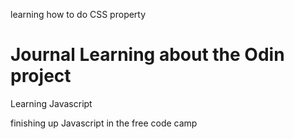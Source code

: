  learning how to do CSS property
 
 # Journal Learning about the Odin project
 
 Learning Javascript 
 
 finishing up Javascript in the free code camp
